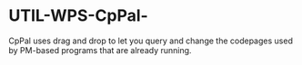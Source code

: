 UTIL-WPS-CpPal-
===============

CpPal uses drag and drop to let you query and change the codepages used by PM-based programs that are already running.
